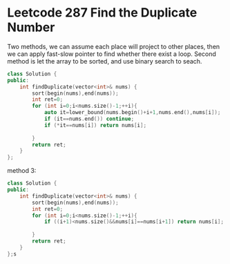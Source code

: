 # Leetcode 287 Find the Duplicate Number
Two methods, we can assume each place will project to other places, then we can apply fast-slow pointer to find whether there exist a loop.
Second method is let the array to be sorted, and use binary search to seach.
```cpp
class Solution {
public:
    int findDuplicate(vector<int>& nums) {
        sort(begin(nums),end(nums));
        int ret=0;
        for (int i=0;i<nums.size()-1;++i){
            auto it=lower_bound(nums.begin()+i+1,nums.end(),nums[i]);
            if (it==nums.end()) continue;
            if (*it==nums[i]) return nums[i];
            
        }
        return ret;
    }
};
```


method 3:

```cpp
class Solution {
public:
    int findDuplicate(vector<int>& nums) {
        sort(begin(nums),end(nums));
        int ret=0;
        for (int i=0;i<nums.size()-1;++i){
            if ((i+1)<nums.size()&&nums[i]==nums[i+1]) return nums[i];
            
        }
        return ret;
    }
};s
```
